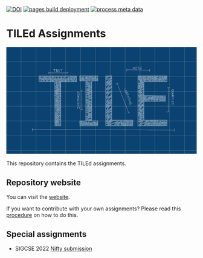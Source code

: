 [![DOI](https://zenodo.org/badge/404988709.svg)](https://zenodo.org/badge/latestdoi/404988709) [![pages build deployment](https://github.com/TILE-repository/TILE-repository.github.io/actions/workflows/pages/pages-build-deployment/badge.svg)](https://github.com/TILE-repository/TILE-repository.github.io/actions/workflows/pages/pages-build-deployment) [![process meta data](https://github.com/TILE-repository/TILE-repository.github.io/actions/workflows/process_meta_data.yml/badge.svg)](https://github.com/TILE-repository/TILE-repository.github.io/actions/workflows/process_meta_data.yml)

# TILEd Assignments

![TILE Logo](docs/TILE_logo.png "TILE logo")

This repository contains the TILEd assignments.

## Repository website

You can visit the [website](https://tile-repository.github.io/). 

If you want to contribute with your own assignments? Please read this [procedure](https://tile-repository.github.io/contribute.html) on how to do this.

## Special assignments

- SIGCSE 2022 [Nifty submission](https://tile-repository.github.io/nifties/2022/nifty2022)
